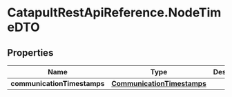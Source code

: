 # CatapultRestApiReference.NodeTimeDTO

## Properties
Name | Type | Description | Notes
------------ | ------------- | ------------- | -------------
**communicationTimestamps** | [**CommunicationTimestamps**](CommunicationTimestamps.md) |  | 



